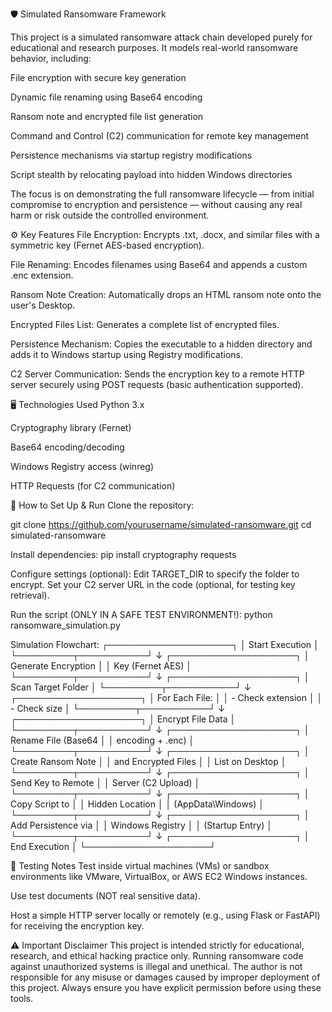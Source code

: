 🛡️ Simulated Ransomware Framework


This project is a simulated ransomware attack chain developed purely for educational and research purposes.
It models real-world ransomware behavior, including:

File encryption with secure key generation

Dynamic file renaming using Base64 encoding

Ransom note and encrypted file list generation

Command and Control (C2) communication for remote key management

Persistence mechanisms via startup registry modifications

Script stealth by relocating payload into hidden Windows directories

The focus is on demonstrating the full ransomware lifecycle — from initial compromise to encryption and persistence — without causing any real harm or risk outside the controlled environment.

⚙️ Key Features
File Encryption: Encrypts .txt, .docx, and similar files with a symmetric key (Fernet AES-based encryption).

File Renaming: Encodes filenames using Base64 and appends a custom .enc extension.

Ransom Note Creation: Automatically drops an HTML ransom note onto the user's Desktop.

Encrypted Files List: Generates a complete list of encrypted files.

Persistence Mechanism: Copies the executable to a hidden directory and adds it to Windows startup using Registry modifications.

C2 Server Communication: Sends the encryption key to a remote HTTP server securely using POST requests (basic authentication supported).

🖥️ Technologies Used
Python 3.x

Cryptography library (Fernet)

Base64 encoding/decoding

Windows Registry access (winreg)

HTTP Requests (for C2 communication)

🚀 How to Set Up & Run
Clone the repository:

git clone https://github.com/yourusername/simulated-ransomware.git
cd simulated-ransomware

Install dependencies:
pip install cryptography requests

Configure settings (optional):
Edit TARGET_DIR to specify the folder to encrypt.
Set your C2 server URL in the code (optional, for testing key retrieval).

Run the script (ONLY IN A SAFE TEST ENVIRONMENT!):
python ransomware_simulation.py

Simulation Flowchart: 
 ┌────────────────────┐
 │ Start Execution     │
 └─────────┬───────────┘
           ↓
 ┌────────────────────┐
 │ Generate Encryption │
 │ Key (Fernet AES)    │
 └─────────┬───────────┘
           ↓
 ┌────────────────────┐
 │ Scan Target Folder  │
 └─────────┬───────────┘
           ↓
 ┌────────────────────┐
 │ For Each File:      │
 │ - Check extension   │
 │ - Check size        │
 └─────────┬───────────┘
           ↓
 ┌────────────────────┐
 │ Encrypt File Data   │
 └─────────┬───────────┘
           ↓
 ┌────────────────────┐
 │ Rename File (Base64 │
 │ encoding + .enc)    │
 └─────────┬───────────┘
           ↓
 ┌────────────────────┐
 │ Create Ransom Note  │
 │ and Encrypted Files │
 │ List on Desktop     │
 └─────────┬───────────┘
           ↓
 ┌────────────────────┐
 │ Send Key to Remote  │
 │ Server (C2 Upload)  │
 └─────────┬───────────┘
           ↓
 ┌────────────────────┐
 │ Copy Script to     │
 │ Hidden Location     │
 │ (AppData\Windows)    │
 └─────────┬───────────┘
           ↓
 ┌────────────────────┐
 │ Add Persistence via │
 │ Windows Registry    │
 │ (Startup Entry)      │
 └─────────┬───────────┘
           ↓
 ┌────────────────────┐
 │ End Execution       │
 └────────────────────┘


🧪 Testing Notes
Test inside virtual machines (VMs) or sandbox environments like VMware, VirtualBox, or AWS EC2 Windows instances.

Use test documents (NOT real sensitive data).

Host a simple HTTP server locally or remotely (e.g., using Flask or FastAPI) for receiving the encryption key.

⚠️ Important Disclaimer
This project is intended strictly for educational, research, and ethical hacking practice only.
Running ransomware code against unauthorized systems is illegal and unethical.
The author is not responsible for any misuse or damages caused by improper deployment of this project.
Always ensure you have explicit permission before using these tools.
